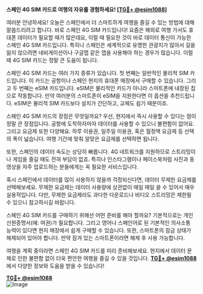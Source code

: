**스페인 4G SIM 카드로 여행의 자유를 경험하세요! [[TG💪+ @esim1088](https://t.me/s/esim1088)]**

여러분 안녕하세요! 오늘은 스페인에서 더 스마트하게 여행을 즐길 수 있는 방법에 대해 말씀드리려고 합니다. 바로 스페인 4G SIM 카드입니다! 요즘은 해외로 여행 가서도 휴대폰 데이터가 필요할 때가 많은데요, 이럴 때 필요한 것이 바로 데이터 통신이 가능한 스페인 4G SIM 카드입니다. 특히나 스페인은 세계적으로 유명한 관광지가 많아서 길을 잃지 않으려면 네비게이션이나 구글맵 같은 앱을 사용해야 하는 경우가 많습니다. 이럴 때 4G SIM 카드는 정말 큰 도움이 됩니다.

스페인 4G SIM 카드는 여러 가지 종류가 있습니다. 첫 번째는 일반적인 물리적 SIM 카드입니다. 이 카드는 공항이나 스페인 현지의 휴대폰 매장에서 구매할 수 있습니다. 그리고 두 번째는 eSIM 카드입니다. eSIM은 물리적인 카드가 아니라 스마트폰에 내장된 칩으로 작동합니다. 만약 여러분의 스마트폰이 eSIM을 지원한다면 이 옵션을 추천드립니다. eSIM은 물리적 SIM 카드보다 설치가 간단하고, 교체도 쉽기 때문이죠.

스페인 4G SIM 카드의 장점은 무엇일까요? 우선, 현지에서 즉시 사용할 수 있다는 점이 정말 큰 장점입니다. 공항에 도착하자마자 데이터를 사용할 수 있으니 불편함이 없어요. 그리고 요금제 또한 다양해요. 하루 이용권, 일주일 이용권, 혹은 월정액 요금제 등 선택의 폭이 넓습니다. 여행 기간에 맞춰 알맞은 요금제를 선택하면 됩니다.

또한, 스페인의 데이터 속도는 상당히 빠릅니다. 4G 네트워크를 지원하므로 스트리밍이나 게임을 즐길 때도 전혀 부담이 없죠. 특히나 인스타그램이나 페이스북처럼 사진과 동영상을 자주 업로드하는 분들에게는 꼭 필요한 서비스입니다.

혹시 스페인에서 데이터를 많이 사용하지 않을까 걱정되신다면, 데이터 무제한 요금제를 선택해보세요. 무제한 요금제는 데이터 사용량에 상관없이 매일 매일 쓸 수 있어서 매우 실용적입니다. 다만, 무제한 요금제라도 과다한 다운로드나 비디오 스트리밍은 제한될 수 있으니 참고하시길 바랍니다.

스페인 4G SIM 카드를 구매하기 위해선 어떤 준비를 해야 할까요? 기본적으로는 개인 신원증명서(예: 여권)가 필요합니다. 그리고 영어나 스페인어로 된 기본적인 의사소통 능력이 있다면 현지 매장에서 쉽게 구매할 수 있습니다. 또한, 스마트폰의 잠금 상태가 해제되어 있어야 합니다. 만약 잠겨 있는 스마트폰이라면 해제 후 사용 가능합니다.

여행을 계획 중이라면 스페인 4G SIM 카드를 미리 준비해보세요. 현지에서 데이터 문제로 인한 불편함 없이 더욱 편안한 여행을 즐길 수 있을 것입니다. **[TG💪+ @esim1088](https://t.me/s/esim1088)** 에서 다양한 정보와 도움을 받을 수 있습니다!

**[TG💪+ @esim1088](https://t.me/s/esim1088)**  
![Image](https://i.postimg.cc/Y0z9fWf4/image.png)